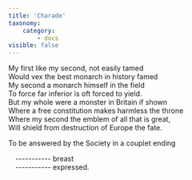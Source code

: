 ```yaml
---
title: 'Charade'
taxonomy:
    category:
        - docs
visible: false
---
```


My first like my second, not easily tamed  
Would vex the best monarch in history famed  
My second a monarch himself in the field  
To force far inferior is oft forced to yield.  
But my whole were a monster in Britain if shown  
Where a free constitution makes harmless the throne  
Where my second the emblem of all that is great,  
Will shield from destruction of Europe the fate.

To be answered by the Society in a couplet ending

&emsp;----------- breast  
&emsp;----------- expressed.